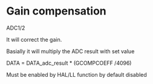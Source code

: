 # Gain compensation

ADC1/2

It will correct the gain. 

Basially it will multiply the ADC result with set value

DATA = DATA_adc_result * (GCOMPCOEFF /4096)


Must be enabled by HAL/LL function by default disabled
